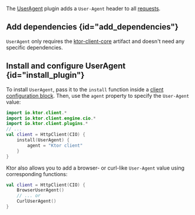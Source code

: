 [//]: # (title: User agent)

<primary-label ref="client-plugin"/>

The [UserAgent](https://api.ktor.io/ktor-client-core/io.ktor.client.plugins/-user-agent) plugin adds a `User-Agent` header to all [requests](client-requests.md).

## Add dependencies {id="add_dependencies"}

`UserAgent` only requires the [ktor-client-core](client-dependencies.md) artifact and doesn't need any specific dependencies.



## Install and configure UserAgent {id="install_plugin"}

To install `UserAgent`, pass it to the `install` function inside a [client configuration block](client-create-and-configure.md#configure-client). Then, use the `agent` property to specify the `User-Agent` value:

```kotlin
import io.ktor.client.*
import io.ktor.client.engine.cio.*
import io.ktor.client.plugins.*
// ...
val client = HttpClient(CIO) {
    install(UserAgent) {
        agent = "Ktor client"
    }
}
```

Ktor also allows you to add a browser- or curl-like `User-Agent` value using corresponding functions:

```kotlin
val client = HttpClient(CIO) {
    BrowserUserAgent()
    // ... or
    CurlUserAgent()
}

```
